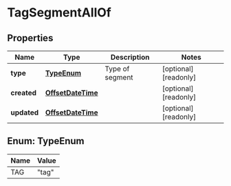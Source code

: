 

# TagSegmentAllOf

## Properties

Name | Type | Description | Notes
------------ | ------------- | ------------- | -------------
**type** | [**TypeEnum**](#TypeEnum) | Type of segment |  [optional] [readonly]
**created** | [**OffsetDateTime**](OffsetDateTime.md) |  |  [optional] [readonly]
**updated** | [**OffsetDateTime**](OffsetDateTime.md) |  |  [optional] [readonly]



## Enum: TypeEnum

Name | Value
---- | -----
TAG | &quot;tag&quot;



